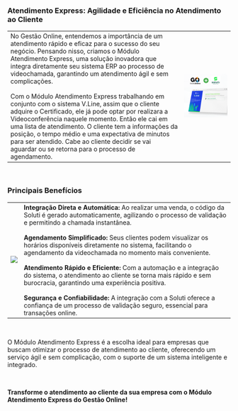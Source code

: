 ### Atendimento Express: Agilidade e Eficiência no Atendimento ao Cliente

| | |
|-|-|
|No Gestão Online, entendemos a importância de um atendimento rápido e eficaz para o sucesso do seu negócio. Pensando nisso, criamos o Módulo Atendimento Express, uma solução inovadora que integra diretamente seu sistema ERP ao processo de videochamada, garantindo um atendimento ágil e sem complicações.<br><br>Com o Módulo Atendimento Express trabalhando em conjunto com o sistema V.Line, assim que o cliente adquire o Certificado, ele já pode optar por realizara a Videoconferência naquele momento. Então ele cai em uma lista de atendimento. O cliente tem a informações da posição, o tempo médio e uma expectativa de minutos para ser atendido. Cabe ao cliente decidir se vai aguardar ou se retorna para o processo de agendamento. |![](https://github.com/Gestao-Online/public-docs/blob/b4bbaa138331bf4289c15b5684aa2d7ec5f860a3/erp-v2/marketplace/extensions/br.com.atendimento-express.gestao-online/assets/extensao_atedimento-express_soluti_02.png?raw=true) |

<br>

### Principais Benefícios

| | |
|-|-|
|![](https://github.com/Gestao-Online/public-docs/blob/b4bbaa138331bf4289c15b5684aa2d7ec5f860a3/erp-v2/marketplace/extensions/br.com.atendimento-express.gestao-online/assets/fluxo-certificado-soluti.gif?raw=true) |**Integração Direta e Automática:** Ao realizar uma venda, o código da Soluti é gerado automaticamente, agilizando o processo de validação e permitindo a chamada instantânea.<br><br>**Agendamento Simplificado:** Seus clientes podem visualizar os horários disponíveis diretamente no sistema, facilitando o agendamento da videochamada no momento mais conveniente.<br><br>**Atendimento Rápido e Eficiente:** Com a automação e a integração do sistema, o atendimento ao cliente se torna mais rápido e sem burocracia, garantindo uma experiência positiva.<br><br>**Segurança e Confiabilidade:** A integração com a Soluti oferece a confiança de um processo de validação seguro, essencial para transações online. |

<br>

O Módulo Atendimento Express é a escolha ideal para empresas que buscam otimizar o processo de atendimento ao cliente, oferecendo um serviço ágil e sem complicação, com o suporte de um sistema inteligente e integrado.

<br>

**Transforme o atendimento ao cliente da sua empresa com o Módulo Atendimento Express do Gestão Online!**